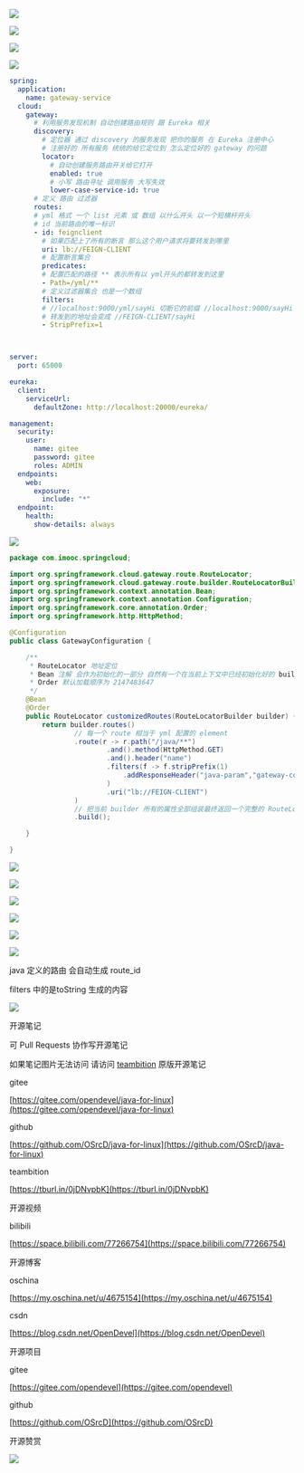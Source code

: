 

![](https://tcs.teambition.net/storage/3121a0a83a3b61614e32766997ac8da72626?Signature=eyJhbGciOiJIUzI1NiIsInR5cCI6IkpXVCJ9.eyJBcHBJRCI6IjU5Mzc3MGZmODM5NjMyMDAyZTAzNThmMSIsIl9hcHBJZCI6IjU5Mzc3MGZmODM5NjMyMDAyZTAzNThmMSIsIl9vcmdhbml6YXRpb25JZCI6IiIsImV4cCI6MTYxMjQ0ODYwNywiaWF0IjoxNjExODQzODA3LCJyZXNvdXJjZSI6Ii9zdG9yYWdlLzMxMjFhMGE4M2EzYjYxNjE0ZTMyNzY2OTk3YWM4ZGE3MjYyNiJ9.nXpuU9d-9Sq8Hx8ZaXv2CXL1ccE8UBfm3mcdzlhhErE&download=2020-09-17%20060655.png "")

![](https://tcs.teambition.net/storage/31219dd49ad919f6f2d4868e6d1118a5e269?Signature=eyJhbGciOiJIUzI1NiIsInR5cCI6IkpXVCJ9.eyJBcHBJRCI6IjU5Mzc3MGZmODM5NjMyMDAyZTAzNThmMSIsIl9hcHBJZCI6IjU5Mzc3MGZmODM5NjMyMDAyZTAzNThmMSIsIl9vcmdhbml6YXRpb25JZCI6IiIsImV4cCI6MTYxMjQ0ODYwNywiaWF0IjoxNjExODQzODA3LCJyZXNvdXJjZSI6Ii9zdG9yYWdlLzMxMjE5ZGQ0OWFkOTE5ZjZmMmQ0ODY4ZTZkMTExOGE1ZTI2OSJ9.UKgnoiLx5OJlc2xiWUqQchxw-_3yFq30KtCng-HL_S8&download=2020-09-17%20060719.png "")

![](https://tcs.teambition.net/storage/31214bf69129c10f1e33ea1ab5087e8b9c1b?Signature=eyJhbGciOiJIUzI1NiIsInR5cCI6IkpXVCJ9.eyJBcHBJRCI6IjU5Mzc3MGZmODM5NjMyMDAyZTAzNThmMSIsIl9hcHBJZCI6IjU5Mzc3MGZmODM5NjMyMDAyZTAzNThmMSIsIl9vcmdhbml6YXRpb25JZCI6IiIsImV4cCI6MTYxMjQ0ODYwNywiaWF0IjoxNjExODQzODA3LCJyZXNvdXJjZSI6Ii9zdG9yYWdlLzMxMjE0YmY2OTEyOWMxMGYxZTMzZWExYWI1MDg3ZThiOWMxYiJ9.0SRUIvqfKoA1DDOIYzt9jqaO4ehYYOcRxQG2lWQ6FeA&download=image.png "")

![](https://tcs.teambition.net/storage/31211499788b2b1d2f50b06684dfbdc61c64?Signature=eyJhbGciOiJIUzI1NiIsInR5cCI6IkpXVCJ9.eyJBcHBJRCI6IjU5Mzc3MGZmODM5NjMyMDAyZTAzNThmMSIsIl9hcHBJZCI6IjU5Mzc3MGZmODM5NjMyMDAyZTAzNThmMSIsIl9vcmdhbml6YXRpb25JZCI6IiIsImV4cCI6MTYxMjQ0ODYwNywiaWF0IjoxNjExODQzODA3LCJyZXNvdXJjZSI6Ii9zdG9yYWdlLzMxMjExNDk5Nzg4YjJiMWQyZjUwYjA2Njg0ZGZiZGM2MWM2NCJ9.Ny_9KuTZY8FiHS_3Q4jXYNA7llcrMFRgTLyppCYiLJ0&download=image.png "")

```yaml
spring:
  application:
    name: gateway-service
  cloud:
    gateway:
      # 利用服务发现机制 自动创建路由规则 跟 Eureka 相关
      discovery:
        # 定位器 通过 discovery 的服务发现 把你的服务 在 Eureka 注册中心
        # 注册好的 所有服务 统统的给它定位到 怎么定位好的 gateway 的问题
        locator:
          # 自动创建服务路由开关给它打开
          enabled: true
          # 小写 路由寻址 调用服务 大写失效
          lower-case-service-id: true
      # 定义 路由 过滤器
      routes:
      # yml 格式 一个 list 元素 或 数组 以什么开头 以一个短横杆开头
      # id 当前路由的唯一标识
      - id: feignclient
        # 如果匹配上了所有的断言 那么这个用户请求将要转发到哪里
        uri: lb://FEIGN-CLIENT
        # 配置断言集合
        predicates:
        # 配置匹配的路径 ** 表示所有以 yml开头的都转发到这里
        - Path=/yml/**
        # 定义过滤器集合 也是一个数组
        filters:
        # //localhost:9000/yml/sayHi 切断它的前缀 //localhost:9000/sayHi
        # 转发到的地址会变成 //FEIGN-CLIENT/sayHi
        - StripPrefix=1



server:
  port: 65000

eureka:
  client:
    serviceUrl:
      defaultZone: http://localhost:20000/eureka/

management:
  security:
    user:
      name: gitee
      password: gitee
      roles: ADMIN
  endpoints:
    web:
      exposure:
        include: "*"
  endpoint:
    health:
      show-details: always
```

![](https://tcs.teambition.net/storage/3121cc75bb3e348e5505637022f814819a26?Signature=eyJhbGciOiJIUzI1NiIsInR5cCI6IkpXVCJ9.eyJBcHBJRCI6IjU5Mzc3MGZmODM5NjMyMDAyZTAzNThmMSIsIl9hcHBJZCI6IjU5Mzc3MGZmODM5NjMyMDAyZTAzNThmMSIsIl9vcmdhbml6YXRpb25JZCI6IiIsImV4cCI6MTYxMjQ0ODYwNywiaWF0IjoxNjExODQzODA3LCJyZXNvdXJjZSI6Ii9zdG9yYWdlLzMxMjFjYzc1YmIzZTM0OGU1NTA1NjM3MDIyZjgxNDgxOWEyNiJ9.xN8PgC4BQz_zjoigETOXZkZfuc_oQJUvaRxu3ZNkA28&download=image.png "")

```java
package com.imooc.springcloud;

import org.springframework.cloud.gateway.route.RouteLocator;
import org.springframework.cloud.gateway.route.builder.RouteLocatorBuilder;
import org.springframework.context.annotation.Bean;
import org.springframework.context.annotation.Configuration;
import org.springframework.core.annotation.Order;
import org.springframework.http.HttpMethod;

@Configuration
public class GatewayConfiguration {

    /**
     * RouteLocator 地址定位
     * Bean 注解 会作为初始化的一部分 自然有一个在当前上下文中已经初始化好的 builder 传给你
     * Order 默认加载顺序为 2147483647
     */
    @Bean
    @Order
    public RouteLocator customizedRoutes(RouteLocatorBuilder builder) {
        return builder.routes()
                // 每一个 route 相当于 yml 配置的 element
                .route(r -> r.path("/java/**")
                        .and().method(HttpMethod.GET)
                        .and().header("name")
                        .filters(f -> f.stripPrefix(1)
                            .addResponseHeader("java-param","gateway-config")
                        )
                        .uri("lb://FEIGN-CLIENT")
                )
                // 把当前 builder 所有的属性全部组装最终返回一个完整的 RouteLocator 对象
                .build();

    }

}

```

![](https://tcs.teambition.net/storage/312113aff7d27638cd254f701926c5bec931?Signature=eyJhbGciOiJIUzI1NiIsInR5cCI6IkpXVCJ9.eyJBcHBJRCI6IjU5Mzc3MGZmODM5NjMyMDAyZTAzNThmMSIsIl9hcHBJZCI6IjU5Mzc3MGZmODM5NjMyMDAyZTAzNThmMSIsIl9vcmdhbml6YXRpb25JZCI6IiIsImV4cCI6MTYxMjQ0ODYwNywiaWF0IjoxNjExODQzODA3LCJyZXNvdXJjZSI6Ii9zdG9yYWdlLzMxMjExM2FmZjdkMjc2MzhjZDI1NGY3MDE5MjZjNWJlYzkzMSJ9.u896nt7nihmj4g7CMqUGVMguhVWtuNaqRMdI_US5t70&download=image.png "")

![](https://tcs.teambition.net/storage/3121cc12315b56c44678105f63bd3029a13b?Signature=eyJhbGciOiJIUzI1NiIsInR5cCI6IkpXVCJ9.eyJBcHBJRCI6IjU5Mzc3MGZmODM5NjMyMDAyZTAzNThmMSIsIl9hcHBJZCI6IjU5Mzc3MGZmODM5NjMyMDAyZTAzNThmMSIsIl9vcmdhbml6YXRpb25JZCI6IiIsImV4cCI6MTYxMjQ0ODYwNywiaWF0IjoxNjExODQzODA3LCJyZXNvdXJjZSI6Ii9zdG9yYWdlLzMxMjFjYzEyMzE1YjU2YzQ0Njc4MTA1ZjYzYmQzMDI5YTEzYiJ9.k7jpOD3VpPWxa5WpdtRY2607p1JIGDXLCEC75CJYFuc&download=image.png "")

![](https://tcs.teambition.net/storage/31219d7a9d61a9562032ca752a566ccd13f9?Signature=eyJhbGciOiJIUzI1NiIsInR5cCI6IkpXVCJ9.eyJBcHBJRCI6IjU5Mzc3MGZmODM5NjMyMDAyZTAzNThmMSIsIl9hcHBJZCI6IjU5Mzc3MGZmODM5NjMyMDAyZTAzNThmMSIsIl9vcmdhbml6YXRpb25JZCI6IiIsImV4cCI6MTYxMjQ0ODYwNywiaWF0IjoxNjExODQzODA3LCJyZXNvdXJjZSI6Ii9zdG9yYWdlLzMxMjE5ZDdhOWQ2MWE5NTYyMDMyY2E3NTJhNTY2Y2NkMTNmOSJ9.lROjevOcmPZxHTT1c-QxRZz2YTQ-kaANdr5Py1NsR0Y&download=image.png "")

![](https://tcs.teambition.net/storage/3121285c9d8bbbcffcd5d524e7bd8b709aa9?Signature=eyJhbGciOiJIUzI1NiIsInR5cCI6IkpXVCJ9.eyJBcHBJRCI6IjU5Mzc3MGZmODM5NjMyMDAyZTAzNThmMSIsIl9hcHBJZCI6IjU5Mzc3MGZmODM5NjMyMDAyZTAzNThmMSIsIl9vcmdhbml6YXRpb25JZCI6IiIsImV4cCI6MTYxMjQ0ODYwNywiaWF0IjoxNjExODQzODA3LCJyZXNvdXJjZSI6Ii9zdG9yYWdlLzMxMjEyODVjOWQ4YmJiY2ZmY2Q1ZDUyNGU3YmQ4YjcwOWFhOSJ9.SJedsqWVetk__f0qF70vaM0tISrn_gkFwe9T097HKOk&download=image.png "")

![](https://tcs.teambition.net/storage/3121abeaa38fdc0f3de712af1e3658e0aa93?Signature=eyJhbGciOiJIUzI1NiIsInR5cCI6IkpXVCJ9.eyJBcHBJRCI6IjU5Mzc3MGZmODM5NjMyMDAyZTAzNThmMSIsIl9hcHBJZCI6IjU5Mzc3MGZmODM5NjMyMDAyZTAzNThmMSIsIl9vcmdhbml6YXRpb25JZCI6IiIsImV4cCI6MTYxMjQ0ODYwNywiaWF0IjoxNjExODQzODA3LCJyZXNvdXJjZSI6Ii9zdG9yYWdlLzMxMjFhYmVhYTM4ZmRjMGYzZGU3MTJhZjFlMzY1OGUwYWE5MyJ9.Mc0qyK2bDf2sEHgn1KPrBWlMaI3OyFQAiJyTlDvJKvw&download=image.png "")

![](https://tcs.teambition.net/storage/312128cfffc587ad30fc08d2d6fa31bc048d?Signature=eyJhbGciOiJIUzI1NiIsInR5cCI6IkpXVCJ9.eyJBcHBJRCI6IjU5Mzc3MGZmODM5NjMyMDAyZTAzNThmMSIsIl9hcHBJZCI6IjU5Mzc3MGZmODM5NjMyMDAyZTAzNThmMSIsIl9vcmdhbml6YXRpb25JZCI6IiIsImV4cCI6MTYxMjQ0ODYwNywiaWF0IjoxNjExODQzODA3LCJyZXNvdXJjZSI6Ii9zdG9yYWdlLzMxMjEyOGNmZmZjNTg3YWQzMGZjMDhkMmQ2ZmEzMWJjMDQ4ZCJ9.wraW_P2bpDnUYQiQxolBKQzQ4VNNlmeseWM3l_yYyhA&download=image.png "")

java 定义的路由 会自动生成 route_id

filters 中的是toString 生成的内容

![](https://tcs.teambition.net/storage/3121c1d6ce9d7098f1ab5d66364369624068?Signature=eyJhbGciOiJIUzI1NiIsInR5cCI6IkpXVCJ9.eyJBcHBJRCI6IjU5Mzc3MGZmODM5NjMyMDAyZTAzNThmMSIsIl9hcHBJZCI6IjU5Mzc3MGZmODM5NjMyMDAyZTAzNThmMSIsIl9vcmdhbml6YXRpb25JZCI6IiIsImV4cCI6MTYxMjQ0ODYwNywiaWF0IjoxNjExODQzODA3LCJyZXNvdXJjZSI6Ii9zdG9yYWdlLzMxMjFjMWQ2Y2U5ZDcwOThmMWFiNWQ2NjM2NDM2OTYyNDA2OCJ9.D8rVFXZQNJUO5KdklIxu4UNA8DnsQJhleD_LDLkAePU&download=image.png "")



开源笔记

可 Pull Requests 协作写开源笔记

如果笔记图片无法访问 请访问 [teambition](https://tburl.in/0jDNvpbK) 原版开源笔记

gitee

[https://gitee.com/opendevel/java-for-linux](https://gitee.com/opendevel/java-for-linux)

github

[https://github.com/OSrcD/java-for-linux](https://github.com/OSrcD/java-for-linux)

teambition

[https://tburl.in/0jDNvpbK](https://tburl.in/0jDNvpbK)

开源视频

bilibili

[https://space.bilibili.com/77266754](https://space.bilibili.com/77266754)

开源博客

oschina

[https://my.oschina.net/u/4675154](https://my.oschina.net/u/4675154)

csdn

[https://blog.csdn.net/OpenDevel](https://blog.csdn.net/OpenDevel)

开源项目

gitee

[https://gitee.com/opendevel](https://gitee.com/opendevel)

github

[https://github.com/OSrcD](https://github.com/OSrcD)

开源赞赏

![](https://tcs.teambition.net/storage/3121aed56e96d914e1046f3b498b493ce232?Signature=eyJhbGciOiJIUzI1NiIsInR5cCI6IkpXVCJ9.eyJBcHBJRCI6IjU5Mzc3MGZmODM5NjMyMDAyZTAzNThmMSIsIl9hcHBJZCI6IjU5Mzc3MGZmODM5NjMyMDAyZTAzNThmMSIsIl9vcmdhbml6YXRpb25JZCI6IiIsImV4cCI6MTYxMjQ0ODYwNywiaWF0IjoxNjExODQzODA3LCJyZXNvdXJjZSI6Ii9zdG9yYWdlLzMxMjFhZWQ1NmU5NmQ5MTRlMTA0NmYzYjQ5OGI0OTNjZTIzMiJ9.WsJzVKoKFfjmGkrVqAgGhNwU4M5olBauMpM0QcNO_ts&download=image.png "")

